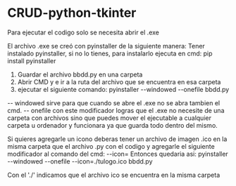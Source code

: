 # CRUD-python-tkinter

Para ejecutar el codigo solo se necesita abrir el .exe

El archivo .exe se creó con pyinstaller de la siguiente manera:
Tener instalado pyinstaller, si no lo tienes, para instalarlo ejecuta en cmd: pip install pyinstaller
1. Guardar el archivo bbdd.py en una carpeta
2. Abrir CMD y e ir a la ruta del archivo que se encuentra en esa carpeta
3. ejecutar el siguiente comando: pyinstaller --windowed --onefile bbdd.py

-- windowed sirve para que cuando se abre el .exe no se abra tambien el cmd.
-- onefile con este modificador logras que el .exe no necesite de una carpeta con archivos sino que puedes mover el ejecutable a cualquier carpeta u ordenador y funcionara ya que guarda todo dentro del mismo.

Si quieres agregarle un icono deberas tener un archivo de imagen .ico en la misma carpeta que el archivo .py con el codigo y agregarle el siguiente modificador al comando del cmd: --icon= 
Entonces quedaria asi: pyinstaller --windowed --onefile --icon=./tulogo.ico bbdd.py

Con el './' indicamos que el archivo ico se encuentra en la misma carpeta
